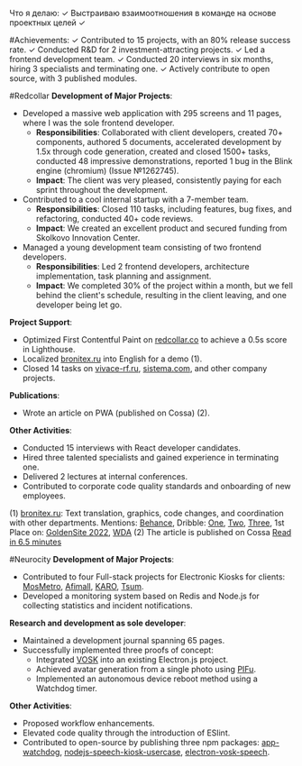 Что я делаю:
✓ Выстраиваю взаимоотношения в команде на основе проектных целей
✓ 


#Achievements:
✓ Contributed to 15 projects, with an 80% release success rate.
✓ Conducted R&D for 2 investment-attracting projects.
✓ Led a frontend development team.
✓ Conducted 20 interviews in six months, hiring 3 specialists and terminating one.
✓ Actively contribute to open source, with 3 published modules.

#Redcollar
**Development of Major Projects**:
- Developed a massive web application with 295 screens and 11 pages, where I was the sole frontend developer.
    - **Responsibilities**: Collaborated with client developers, created 70+ components, authored 5 documents,
      accelerated development by 1.5x through code generation, created and closed 1500+ tasks, conducted 48 impressive demonstrations,
      reported 1 bug in the Blink engine (chromium) (Issue №1262745).
    - **Impact**: The client was very pleased, consistently paying for each sprint throughout the development.
- Contributed to a cool internal startup with a 7-member team.
    - **Responsibilities**: Closed 110 tasks, including features, bug fixes, and refactoring, conducted 40+ code reviews.
    - **Impact**: We created an excellent product and secured funding from Skolkovo Innovation Center.
- Managed a young development team consisting of two frontend developers.
    - **Responsibilities**: Led 2 frontend developers, architecture implementation, task planning and assignment.
    - **Impact**: We completed 30% of the project within a month, but we fell behind the client's schedule, resulting in the client leaving, and one developer being let go.

**Project Support**:
- Optimized First Contentful Paint on [redcollar.co](https://redcollar.co/) to achieve a 0.5s score in Lighthouse.
- Localized [bronitex.ru](https://bronitex.ru/) into English for a demo (1).
- Closed 14 tasks on [vivace-rf.ru](https://vivace-rf.ru/), [sistema.com](https://sistema.com/), and other company projects.

**Publications**:
- Wrote an article on PWA (published on Cossa) (2).

**Other Activities**:
- Conducted 15 interviews with React developer candidates.
- Hired three talented specialists and gained experience in terminating one.
- Delivered 2 lectures at internal conferences.
- Contributed to corporate code quality standards and onboarding of new employees.

(1) [bronitex.ru](https://bronitex.ru/): Text translation, graphics, code changes, and coordination with other departments.
Mentions: [Behance](https://www.behance.net/gallery/169838265/Bronitex-Glove-Maker-with-Smartphone-Vibe?tracking_source=search_projects|bronitex), Dribble: [One](https://dribbble.com/shots/21665489-Down-to-a-Thread-Impeccable-3D-for-Glove-Maker-Bronitex), [Two](https://dribbble.com/shots/21503782-Bronitex-Flagship-Smartphone-Vibe-for-Work-Gloves-Store), [Three](https://dribbble.com/shots/21633308-Bronitex-Smooth-Store-to-Sell-Work-Gloves-Online), 1st Place on: [GoldenSite 2022](https://2022.goldensite.ru/work/best-design-company-services/9050/), [WDA](https://workspace.ru/awards/cases/korporativnyy-sayt-dlya-proizvoditelya-perchatok-bronitex/)
(2) The article is published on Cossa [Read in 6.5 minutes](https://www.cossa.ru/special/mobile/308554/)

#Neurocity
**Development of Major Projects**:
- Contributed to four Full-stack projects for Electronic Kiosks for clients: [MosMetro](https://mosmetro.ru/), [Afimall](https://afimall.ru/), [KARO](https://karofilm.ru/), [Tsum](https://www.tsum.ru/).
- Developed a monitoring system based on Redis and Node.js for collecting statistics and incident notifications.

**Research and development as sole developer**:
- Maintained a development journal spanning 65 pages.
- Successfully implemented three proofs of concept:
    - Integrated [VOSK](https://alphacephei.com/vosk/) into an existing Electron.js project.
    - Achieved avatar generation from a single photo using [PIFu](https://shunsukesaito.github.io/PIFu/).
    - Implemented an autonomous device reboot method using a Watchdog timer.

**Other Activities**:
- Proposed workflow enhancements.
- Elevated code quality through the introduction of ESlint.
- Contributed to open-source by publishing three npm packages: [app-watchdog](https://www.npmjs.com/package/app-watchdog), [nodejs-speech-kiosk-usercase](https://www.npmjs.com/package/nodejs-speech-kiosk-usercase), [electron-vosk-speech](https://www.npmjs.com/package/electron-vosk-speech).
